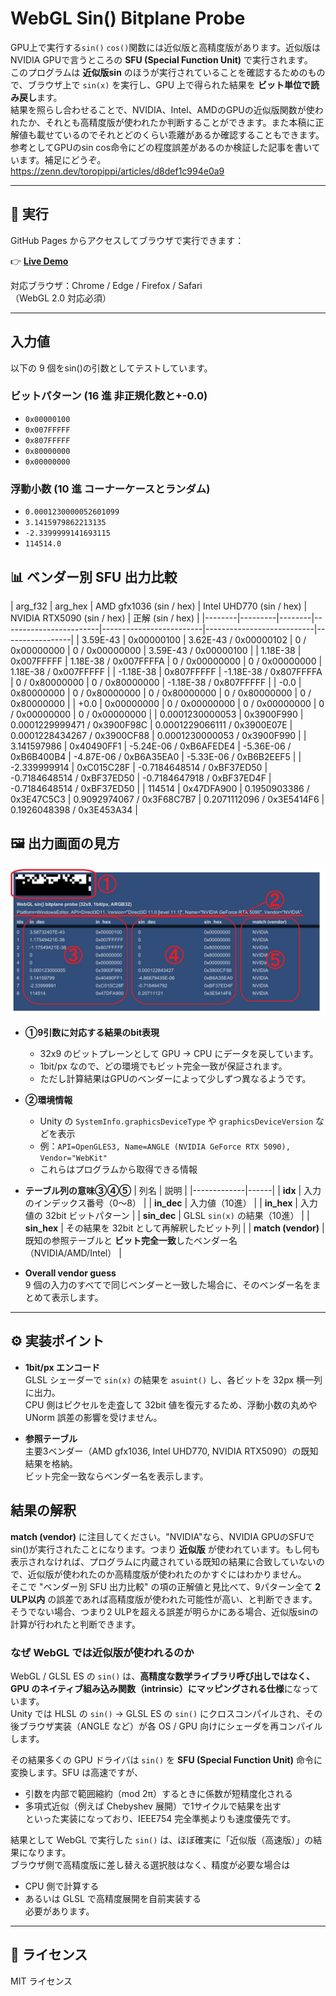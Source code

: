 # WebGL Sin() Bitplane Probe
GPU上で実行する`sin()` `cos()`関数には近似版と高精度版があります。近似版はNVIDIA GPUで言うところの **SFU (Special Function Unit)** で実行されます。  
このプログラムは **近似版sin** のほうが実行されていることを確認するためのもので、ブラウザ上で `sin(x)` を実行し、GPU 上で得られた結果を **ビット単位で読み戻し**ます。  
結果を照らし合わせることで、NVIDIA、Intel、AMDのGPUの近似版関数が使われたか、それとも高精度版が使われたか判断することができます。また本稿に正解値も載せているのでそれとどのくらい乖離があるか確認することもできます。  
参考としてGPUのsin cos命令にどの程度誤差があるのか検証した記事を書いています。補足にどうぞ。  
https://zenn.dev/toropippi/articles/d8def1c994e0a9

---


## 🔗 実行

GitHub Pages からアクセスしてブラウザで実行できます：

👉 **[Live Demo](https://toropippi.github.io/webgl-sin-sfu/)**

対応ブラウザ：Chrome / Edge / Firefox / Safari  
（WebGL 2.0 対応必須）

---

## 入力値

以下の 9 個をsin()の引数としてテストしています。

### ビットパターン (16 進 非正規化数と+-0.0)
- `0x00000100`
- `0x007FFFFF`
- `0x807FFFFF`
- `0x80000000`
- `0x00000000`

### 浮動小数 (10 進 コーナーケースとランダム)
- `0.0001230000052601099`
- `3.1415979862213135`
- `-2.3399999141693115`
- `114514.0`

## 📊 ベンダー別 SFU 出力比較

| arg_f32 | arg_hex | AMD gfx1036 (sin / hex) | Intel UHD770 (sin / hex) | NVIDIA RTX5090 (sin / hex) | 正解 (sin / hex) |
|--------|---------|--------|------------------------|-------------------------|---------------------------|-----------------|
| 3.59E-43 | 0x00000100 | 3.62E-43 / 0x00000102 | 0 / 0x00000000 | 0 / 0x00000000 | 3.59E-43 / 0x00000100 |
| 1.18E-38 | 0x007FFFFF | 1.18E-38 / 0x007FFFFA | 0 / 0x00000000 | 0 / 0x00000000 | 1.18E-38 / 0x007FFFFF |
| -1.18E-38 | 0x807FFFFF | -1.18E-38 / 0x807FFFFA | 0 / 0x80000000 | 0 / 0x80000000 | -1.18E-38 / 0x807FFFFF |
| -0.0 | 0x80000000 | 0 / 0x80000000 | 0 / 0x80000000 | 0 / 0x80000000 | 0 / 0x80000000 |
| +0.0 | 0x00000000 | 0 / 0x00000000 | 0 / 0x00000000 | 0 / 0x00000000 | 0 / 0x00000000 |
| 0.0001230000053 | 0x3900F990 | 0.0001229999471 / 0x3900F98C | 0.0001229066111 / 0x3900E07E | 0.0001228434267 / 0x3900CF88 | 0.0001230000053 / 0x3900F990 |
| 3.141597986 | 0x40490FF1 | -5.24E-06 / 0xB6AFEDE4 | -5.36E-06 / 0xB6B400B4 | -4.87E-06 / 0xB6A35EA0 | -5.33E-06 / 0xB6B2EEF5 |
| -2.339999914 | 0xC015C28F | -0.7184648514 / 0xBF37ED50 | -0.7184648514 / 0xBF37ED50 | -0.7184647918 / 0xBF37ED4F | -0.7184648514 / 0xBF37ED50 |
| 114514 | 0x47DFA900 | 0.1950903386 / 0x3E47C5C3 | 0.9092974067 / 0x3F68C7B7 | 0.2071112096 / 0x3E5414F6 | 0.1926048398 / 0x3E453A34 |

## 🖼 出力画面の見方

![output](docs/screenshot.png)

- **①9引数に対応する結果のbit表現**
  - 32x9 のビットプレーンとして GPU → CPU にデータを戻しています。  
  - 1bit/px なので、どの環境でもビット完全一致が保証されます。  
  - ただし計算結果はGPUのベンダーによって少しずつ異なるようです。  

- **②環境情報**  
  - Unity の `SystemInfo.graphicsDeviceType` や `graphicsDeviceVersion` などを表示  
  - 例：`API=OpenGLES3, Name=ANGLE (NVIDIA GeForce RTX 5090), Vendor="WebKit"`  
  - これらはプログラムから取得できる情報  

- **テーブル列の意味③④⑤**
  | 列名        | 説明 |
  |-------------|------|
  | **idx**     | 入力のインデックス番号（0〜8） |
  | **in_dec**  | 入力値（10進） |
  | **in_hex**  | 入力値の 32bit ビットパターン |
  | **sin_dec** | GLSL `sin(x)` の結果（10進） |
  | **sin_hex** | その結果を 32bit として再解釈したビット列 |
  | **match (vendor)** | 既知の参照テーブルと **ビット完全一致**したベンダー名（NVIDIA/AMD/Intel） |

- **Overall vendor guess**  
  9 個の入力のすべてで同じベンダーと一致した場合に、そのベンダー名をまとめて表示します。

---

## ⚙ 実装ポイント

- **1bit/px エンコード**  
  GLSL シェーダーで `sin(x)` の結果を `asuint()` し、各ビットを 32px 横一列に出力。  
  CPU 側はピクセルを走査して 32bit 値を復元するため、浮動小数の丸めや UNorm 誤差の影響を受けません。

- **参照テーブル**  
  主要3ベンダー（AMD gfx1036, Intel UHD770, NVIDIA RTX5090）の既知結果を格納。  
  ビット完全一致ならベンダー名を表示します。

## 結果の解釈
**match (vendor)** に注目してください。"NVIDIA"なら、NVIDIA GPUのSFUでsin()が実行されたことになります。つまり **近似版** が使われています。もし何も表示されなければ、プログラムに内蔵されている既知の結果に合致していないので、近似版が使われたのか高精度版が使われたのかすぐにはわかりません。  
そこで "ベンダー別 SFU 出力比較" の項の正解値と見比べて、9パターン全て **2 ULP以内** の誤差であれば高精度版が使われた可能性が高い、と判断できます。  
そうでない場合、つまり2 ULPを超える誤差が明らかにある場合、近似版sinの計算が行われたと判断できます。  

### なぜ WebGL では近似版が使われるのか
WebGL / GLSL ES の `sin()` は、**高精度な数学ライブラリ呼び出しではなく、GPU のネイティブ組み込み関数（intrinsic）にマッピングされる仕様**になっています。  
Unity では HLSL の `sin()` → GLSL ES の `sin()` にクロスコンパイルされ、その後ブラウザ実装（ANGLE など）が各 OS / GPU 向けにシェーダを再コンパイルします。  

その結果多くの GPU ドライバは `sin()` を **SFU (Special Function Unit)** 命令に変換します。SFU は高速ですが、  
- 引数を内部で範囲縮約（mod 2π）するときに係数が短精度化される  
- 多項式近似（例えば Chebyshev 展開）で1サイクルで結果を出す  
といった実装になっており、IEEE754 完全準拠よりも速度優先です。  

結果として WebGL で実行した `sin()` は、ほぼ確実に「近似版（高速版）」の結果になります。  
ブラウザ側で高精度版に差し替える選択肢はなく、精度が必要な場合は  
- CPU 側で計算する  
- あるいは GLSL で高精度展開を自前実装する  
必要があります。

---

## 📜 ライセンス

MIT ライセンス